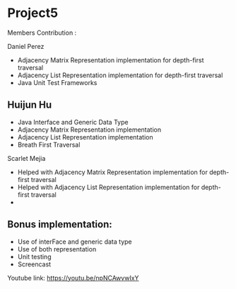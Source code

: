 # Project5
Members Contribution :

Daniel Perez
 - Adjacency Matrix Representation implementation for depth-first traversal
 - Adjacency List Representation implementation for depth-first traversal
 - Java Unit Test Frameworks
 
Huijun Hu
 -
 - Java Interface and Generic Data Type
 - Adjacency Matrix Representation implementation
 - Adjacency List Representation implementation
 - Breath First Traversal
 
Scarlet Mejia
 - Helped with Adjacency Matrix Representation implementation for depth-first traversal
 - Helped with Adjacency List Representation implementation for depth-first traversal
 -
 
Bonus implementation:
 -
 - Use of interFace and generic data type
 - Use of both representation
 - Unit testing
 - Screencast
 
 Youtube link: https://youtu.be/npNCAwvwIxY

